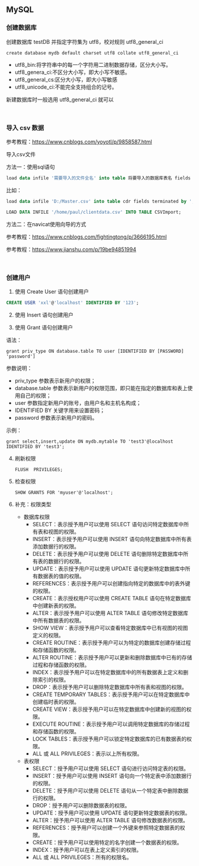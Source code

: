 ## MySQL



### 创建数据库

创建数据库 testDB 并指定字符集为 utf8，校对规则 utf8_general_ci

~~~mysql
create database mydb default charset utf8 collate utf8_general_ci
~~~

* utf8_bin:将字符串中的每一个字符用二进制数据存储，区分大小写。
* utf8_genera_ci:不区分大小写，即大小写不敏感。
* utf8_general_cs:区分大小写，即大小写敏感
* utf8_unicode_ci:不能完全支持组合的记号。

新建数据库时一般选用 utf8_general_ci 就可以

<br/>

### 导入 csv 数据



参考教程：https://www.cnblogs.com/yoyotl/p/9858587.html

导入csv文件

方法一：使用sql语句

~~~sql
load data infile '需要导入的文件全名' into table 将要导入的数据库表名 fields terminated by '列的分隔符' optionally enclosed by '"' escaped by '"' lines terminated by '回车换行符';
~~~

比如：

~~~sql
load data infile 'D:/Master.csv' into table cdr fields terminated by ',' optionally enclosed by '"' escaped by '"' lines terminated by '\r\n';
~~~



~~~sql
LOAD DATA INFILE '/home/paul/clientdata.csv' INTO TABLE CSVImport;
~~~

方法二：在navicat使用向导的方式

参考教程：https://www.cnblogs.com/fightingtong/p/3666195.html

参考教程：https://www.jianshu.com/p/19be94851994



<br/>

### 创建用户

1. 使用 Create User 语句创建用户

~~~sql
CREATE USER 'xxl'@'localhost' IDENTIFIED BY '123';
~~~



2. 使用 Insert 语句创建用户





3. 使用 Grant 语句创建用户

语法：

~~~mysql
grant priv_type ON database.table TO user [IDENTIFIED BY [PASSWORD] 'password']
~~~

参数说明：

- priv_type 参数表示新用户的权限；
- database.table 参数表示新用户的权限范围，即只能在指定的数据库和表上使用自己的权限；
- user 参数指定新用户的账号，由用户名和主机名构成；
- IDENTIFIED BY 关键字用来设置密码；
- password 参数表示新用户的密码。

示例：

~~~MySQL
grant select,insert,update ON mydb.mytable TO 'test3'@localhost IDENTIFIED BY 'test3';
~~~





4. 刷新权限

   ~~~MySQL
   FLUSH  PRIVILEGES;
   ~~~

   

5. 检查权限

   ~~~MySQL
   SHOW GRANTS FOR 'myuser'@'localhost';
   ~~~



6. 补充：权限类型
   * 数据库权限
     - SELECT：表示授予用户可以使用 SELECT 语句访问特定数据库中所有表和视图的权限。
     - INSERT：表示授予用户可以使用 INSERT 语句向特定数据库中所有表添加数据行的权限。
     - DELETE：表示授予用户可以使用 DELETE 语句删除特定数据库中所有表的数据行的权限。
     - UPDATE：表示授予用户可以使用 UPDATE 语句更新特定数据库中所有数据表的值的权限。
     - REFERENCES：表示授予用户可以创建指向特定的数据库中的表外键的权限。
     - CREATE：表示授权用户可以使用 CREATE TABLE 语句在特定数据库中创建新表的权限。
     - ALTER：表示授予用户可以使用 ALTER TABLE 语句修改特定数据库中所有数据表的权限。
     - SHOW VIEW：表示授予用户可以查看特定数据库中已有视图的视图定义的权限。
     - CREATE ROUTINE：表示授予用户可以为特定的数据库创建存储过程和存储函数的权限。
     - ALTER ROUTINE：表示授予用户可以更新和删除数据库中已有的存储过程和存储函数的权限。
     - INDEX：表示授予用户可以在特定数据库中的所有数据表上定义和删除索引的权限。
     - DROP：表示授予用户可以删除特定数据库中所有表和视图的权限。
     - CREATE TEMPORARY TABLES：表示授予用户可以在特定数据库中创建临时表的权限。
     - CREATE VIEW：表示授予用户可以在特定数据库中创建新的视图的权限。
     - EXECUTE ROUTINE：表示授予用户可以调用特定数据库的存储过程和存储函数的权限。
     - LOCK TABLES：表示授予用户可以锁定特定数据库的已有数据表的权限。
     - ALL 或 ALL PRIVILEGES：表示以上所有权限。
   * 表权限
     - SELECT：授予用户可以使用 SELECT 语句进行访问特定表的权限。
     - INSERT：授予用户可以使用 INSERT 语句向一个特定表中添加数据行的权限。
     - DELETE：授予用户可以使用 DELETE 语句从一个特定表中删除数据行的权限。
     - DROP：授予用户可以删除数据表的权限。
     - UPDATE：授予用户可以使用 UPDATE 语句更新特定数据表的权限。
     - ALTER：授予用户可以使用 ALTER TABLE 语句修改数据表的权限。
     - REFERENCES：授予用户可以创建一个外键来参照特定数据表的权限。
     - CREATE：授予用户可以使用特定的名字创建一个数据表的权限。
     - INDEX：授予用户可以在表上定义索引的权限。
     - ALL 或 ALL PRIVILEGES：所有的权限名。
